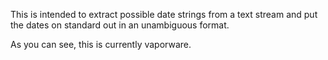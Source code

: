 This is intended to extract possible date strings from a text stream 
and put the dates on standard out in an unambiguous format.

As you can see, this is currently vaporware.



